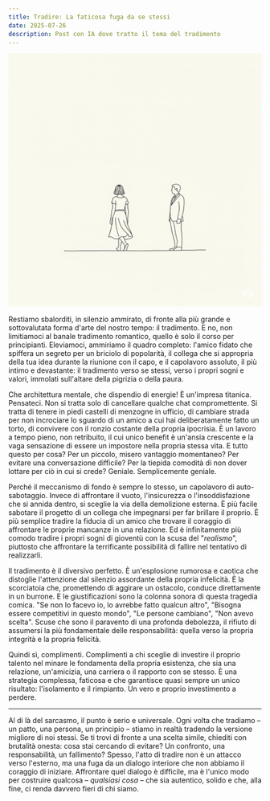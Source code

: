 ```yaml
---
title: Tradire: La faticosa fuga da se stessi
date: 2025-07-26
description: Post con IA dove tratto il tema del tradimento
---
```


![Image](../../../public/static/d766c5ca27264c5c4d68ebbf11e2cd9e.jpg) 

Restiamo sbalorditi, in silenzio ammirato, di fronte alla più grande e sottovalutata forma d'arte del nostro tempo: il tradimento. E no, non limitiamoci al banale tradimento romantico, quello è solo il corso per principianti. Eleviamoci, ammiriamo il quadro completo: l'amico fidato che spiffera un segreto per un briciolo di popolarità, il collega che si appropria della tua idea durante la riunione con il capo, e il capolavoro assoluto, il più intimo e devastante: il tradimento verso se stessi, verso i propri sogni e valori, immolati sull'altare della pigrizia o della paura.

Che architettura mentale, che dispendio di energie! È un'impresa titanica. Pensateci. Non si tratta solo di cancellare qualche chat compromettente. Si tratta di tenere in piedi castelli di menzogne in ufficio, di cambiare strada per non incrociare lo sguardo di un amico a cui hai deliberatamente fatto un torto, di convivere con il ronzio costante della propria ipocrisia. È un lavoro a tempo pieno, non retribuito, il cui unico benefit è un'ansia crescente e la vaga sensazione di essere un impostore nella propria stessa vita. E tutto questo per cosa? Per un piccolo, misero vantaggio momentaneo? Per evitare una conversazione difficile? Per la tiepida comodità di non dover lottare per ciò in cui si crede? Geniale. Semplicemente geniale.

Perché il meccanismo di fondo è sempre lo stesso, un capolavoro di auto-sabotaggio. Invece di affrontare il vuoto, l'insicurezza o l'insoddisfazione che si annida dentro, si sceglie la via della demolizione esterna. È più facile sabotare il progetto di un collega che impegnarsi per far brillare il proprio. È più semplice tradire la fiducia di un amico che trovare il coraggio di affrontare le proprie mancanze in una relazione. Ed è infinitamente più comodo tradire i propri sogni di gioventù con la scusa del "*realismo*", piuttosto che affrontare la terrificante possibilità di fallire nel tentativo di realizzarli.

Il tradimento è il diversivo perfetto. È un'esplosione rumorosa e caotica che distoglie l'attenzione dal silenzio assordante della propria infelicità. È la scorciatoia che, promettendo di aggirare un ostacolo, conduce direttamente in un burrone. E le giustificazioni sono la colonna sonora di questa tragedia comica. "Se non lo facevo io, lo avrebbe fatto qualcun altro", "Bisogna essere competitivi in questo mondo", "Le persone cambiano", "Non avevo scelta". Scuse che sono il paravento di una profonda debolezza, il rifiuto di assumersi la più fondamentale delle responsabilità: quella verso la propria integrità e la propria felicità.

Quindi sì, complimenti. Complimenti a chi sceglie di investire il proprio talento nel minare le fondamenta della propria esistenza, che sia una relazione, un'amicizia, una carriera o il rapporto con se stesso. È una strategia complessa, faticosa e che garantisce quasi sempre un unico risultato: l'isolamento e il rimpianto. Un vero e proprio investimento a perdere.

***

Al di là del sarcasmo, il punto è serio e universale. Ogni volta che tradiamo – un patto, una persona, un principio – stiamo in realtà tradendo la versione migliore di noi stessi. Se ti trovi di fronte a una scelta simile, chiediti con brutalità onesta: cosa stai cercando di evitare? Un confronto, una responsabilità, un fallimento? Spesso, l'atto di tradire non è un attacco verso l'esterno, ma una fuga da un dialogo interiore che non abbiamo il coraggio di iniziare. Affrontare quel dialogo è difficile, ma è l'unico modo per costruire qualcosa – *qualsiasi cosa* – che sia autentico, solido e che, alla fine, ci renda davvero fieri di chi siamo.

